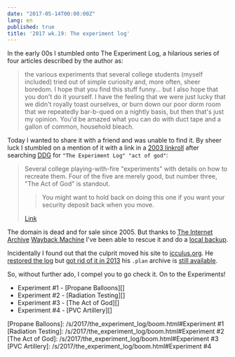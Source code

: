 ```yaml
---
date: "2017-05-14T00:00:00Z"
lang: en
published: true
title: '2017 wk.19: The experiment log'
---
```


In the early 00s I stumbled onto The Experiment Log, a hilarious
series of four articles described by the author as:

> the various experiments that several college students (myself
> included) tried out of simple curiosity and, more often, sheer
> boredom. I hope that you find this stuff funny... but I also hope
> that you don't do it yourself. I have the feeling that we were just
> lucky that we didn't royally toast ourselves, or burn down our poor
> dorm room that we repeatedly bar-b-qued on a nightly basis, but then
> that's just my opinion. You'd be amazed what you can do with duct
> tape and a gallon of common, household bleach.

Today I wanted to share it with a friend and was unable to find it. By
sheer luck I stumbled on a mention of it with a link in
a [2003 linkroll][] after searching [DDG][] for `"The Experiment Log"
"act of god"`:

[2003 linkroll]: http://www.panix.com/~eli/qz/index.cgi/do-it-yourself/humor#The-Experiment-Log
[DDG]: https://duckduckgo.com/

> Several college playing-with-fire "experiments" with details on how
> to recreate them. Four of the five are merely good, but number
> three, "The Act of God" is standout.
>> You might want to hold back on doing this one if you want your
>> security deposit back when you move.
> 
> [Link](http://nuthouse.org/~hendersa/college/experiments/boom.html)

The domain is dead and for sale since 2005. But thanks to [The
Internet Archive][] [Wayback Machine][] I've been able to rescue it
and do a [local backup][].

[The Internet Archive]: http://archive.org/
[Wayback Machine]: http://web.archive.org/web/
[local backup]: /s/2017/the_experiment_log/boom.html

Incidentally I found out that the culprit moved his site
to [icculus.org][]. He [restored the log][]
but [got rid of it in 2013][] his `.plan` archive
is [still available][].

[icculus.org]: https://icculus.org/
[restored the log]: http://web.archive.org/web/20060715044531/http://icculus.org:80/~hendersa/college/
[got rid of it in 2013]: http://web.archive.org/web/20130630055553/http://icculus.org:80/~hendersa/
[still available]: http://icculus.org/cgi-bin/finger/finger.pl?user=hendersa&listarchives=1

So, without further ado, I compel you to go check it. On to the Experiments!

- Experiment #1 - [Propane Balloons][]
- Experiment #2 - [Radiation Testing][]
- Experiment #3 - [The Act of God][]
- Experiment #4 - [PVC Artillery][]

[Propane Balloons]: /s/2017/the_experiment_log/boom.html#Experiment #1
[Radiation Testing]: /s/2017/the_experiment_log/boom.html#Experiment #2
[The Act of God]: /s/2017/the_experiment_log/boom.html#Experiment #3
[PVC Artillery]: /s/2017/the_experiment_log/boom.html#Experiment #4
